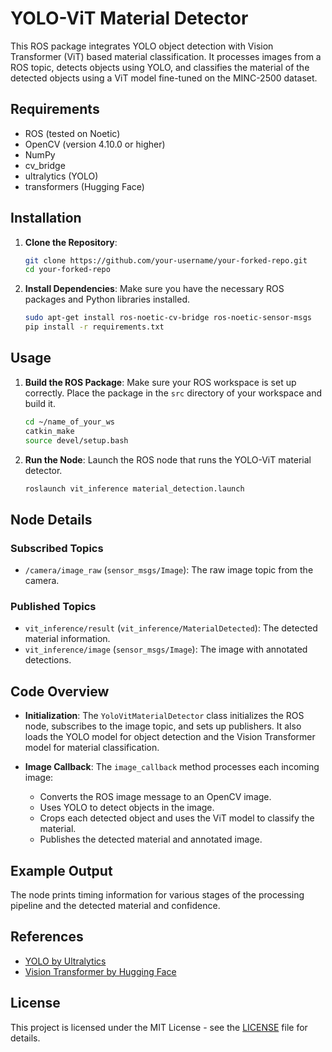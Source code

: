 
# YOLO-ViT Material Detector

This ROS package integrates YOLO object detection with Vision Transformer (ViT) based material classification. It processes images from a ROS topic, detects objects using YOLO, and classifies the material of the detected objects using a ViT model fine-tuned on the MINC-2500 dataset.

## Requirements

- ROS (tested on Noetic)
- OpenCV (version 4.10.0 or higher)
- NumPy
- cv_bridge
- ultralytics (YOLO)
- transformers (Hugging Face)

## Installation

1. **Clone the Repository**:
   ```bash
   git clone https://github.com/your-username/your-forked-repo.git
   cd your-forked-repo
   ```

2. **Install Dependencies**:
   Make sure you have the necessary ROS packages and Python libraries installed.

   ```bash
   sudo apt-get install ros-noetic-cv-bridge ros-noetic-sensor-msgs
   pip install -r requirements.txt
   ```

## Usage

1. **Build the ROS Package**:
   Make sure your ROS workspace is set up correctly. Place the package in the `src` directory of your workspace and build it.

   ```bash
   cd ~/name_of_your_ws
   catkin_make
   source devel/setup.bash
   ```

2. **Run the Node**:
   Launch the ROS node that runs the YOLO-ViT material detector.

   ```bash
   roslaunch vit_inference material_detection.launch
   ```

## Node Details

### Subscribed Topics

- `/camera/image_raw` (`sensor_msgs/Image`): The raw image topic from the camera.

### Published Topics

- `vit_inference/result` (`vit_inference/MaterialDetected`): The detected material information.
- `vit_inference/image` (`sensor_msgs/Image`): The image with annotated detections.

## Code Overview

- **Initialization**: The `YoloVitMaterialDetector` class initializes the ROS node, subscribes to the image topic, and sets up publishers. It also loads the YOLO model for object detection and the Vision Transformer model for material classification.

- **Image Callback**: The `image_callback` method processes each incoming image:
  - Converts the ROS image message to an OpenCV image.
  - Uses YOLO to detect objects in the image.
  - Crops each detected object and uses the ViT model to classify the material.
  - Publishes the detected material and annotated image.

## Example Output

The node prints timing information for various stages of the processing pipeline and the detected material and confidence.

## References

- [YOLO by Ultralytics](https://github.com/ultralytics/yolov5)
- [Vision Transformer by Hugging Face](https://huggingface.co/models?filter=vit)

## License

This project is licensed under the MIT License - see the [LICENSE](LICENSE) file for details.
